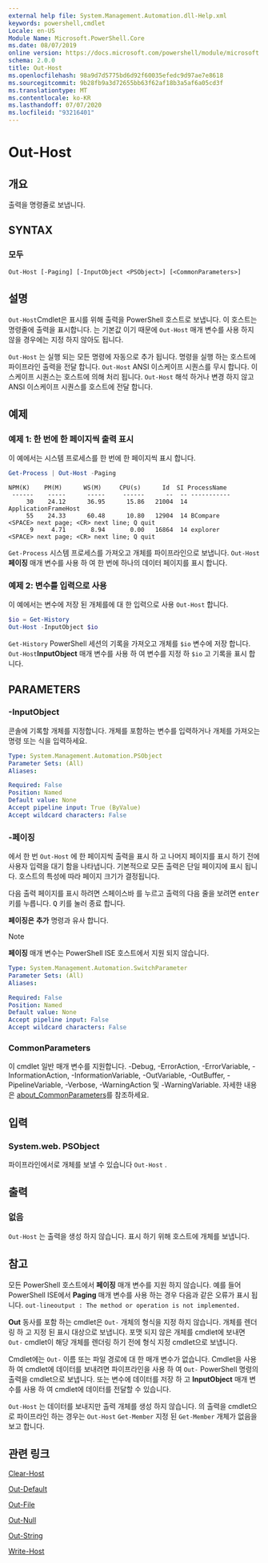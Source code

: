 ```yaml
---
external help file: System.Management.Automation.dll-Help.xml
keywords: powershell,cmdlet
Locale: en-US
Module Name: Microsoft.PowerShell.Core
ms.date: 08/07/2019
online version: https://docs.microsoft.com/powershell/module/microsoft.powershell.core/out-host?view=powershell-6&WT.mc_id=ps-gethelp
schema: 2.0.0
title: Out-Host
ms.openlocfilehash: 98a9d7d5775bd6d92f60035efedc9d97ae7e8618
ms.sourcegitcommit: 9b28fb9a3d72655bb63f62af18b3a5af6a05cd3f
ms.translationtype: MT
ms.contentlocale: ko-KR
ms.lasthandoff: 07/07/2020
ms.locfileid: "93216401"
---
```

# Out-Host

## 개요
출력을 명령줄로 보냅니다.

## SYNTAX

### 모두

```
Out-Host [-Paging] [-InputObject <PSObject>] [<CommonParameters>]
```

## 설명

`Out-Host`Cmdlet은 표시를 위해 출력을 PowerShell 호스트로 보냅니다. 이 호스트는 명령줄에 출력을 표시합니다. 는 기본값 이기 때문에 `Out-Host` 매개 변수를 사용 하지 않을 경우에는 지정 하지 않아도 됩니다.

`Out-Host` 는 실행 되는 모든 명령에 자동으로 추가 됩니다. 명령을 실행 하는 호스트에 파이프라인 출력을 전달 합니다. `Out-Host` ANSI 이스케이프 시퀀스를 무시 합니다. 이스케이프 시퀀스는 호스트에 의해 처리 됩니다. `Out-Host` 해석 하거나 변경 하지 않고 ANSI 이스케이프 시퀀스를 호스트에 전달 합니다.

## 예제

### 예제 1: 한 번에 한 페이지씩 출력 표시

이 예에서는 시스템 프로세스를 한 번에 한 페이지씩 표시 합니다.

```powershell
Get-Process | Out-Host -Paging
```

```Output
NPM(K)    PM(M)      WS(M)     CPU(s)      Id  SI ProcessName
 ------    -----      -----     ------      --  -- -----------
     30    24.12      36.95      15.86   21004  14 ApplicationFrameHost
     55    24.33      60.48      10.80   12904  14 BCompare
<SPACE> next page; <CR> next line; Q quit
      9     4.71       8.94       0.00   16864  14 explorer
<SPACE> next page; <CR> next line; Q quit
```

`Get-Process` 시스템 프로세스를 가져오고 개체를 파이프라인으로 보냅니다. `Out-Host`**페이징** 매개 변수를 사용 하 여 한 번에 하나의 데이터 페이지를 표시 합니다.

### 예제 2: 변수를 입력으로 사용

이 예에서는 변수에 저장 된 개체를에 대 한 입력으로 사용 `Out-Host` 합니다.

```powershell
$io = Get-History
Out-Host -InputObject $io
```

`Get-History` PowerShell 세션의 기록을 가져오고 개체를 `$io` 변수에 저장 합니다.
`Out-Host`**InputObject** 매개 변수를 사용 하 여 변수를 지정 하 `$io` 고 기록을 표시 합니다.

## PARAMETERS

### -InputObject

콘솔에 기록할 개체를 지정합니다. 개체를 포함하는 변수를 입력하거나 개체를 가져오는 명령 또는 식을 입력하세요.

```yaml
Type: System.Management.Automation.PSObject
Parameter Sets: (All)
Aliases:

Required: False
Position: Named
Default value: None
Accept pipeline input: True (ByValue)
Accept wildcard characters: False
```

### -페이징

에서 한 번 `Out-Host` 에 한 페이지씩 출력을 표시 하 고 나머지 페이지를 표시 하기 전에 사용자 입력을 대기 함을 나타냅니다. 기본적으로 모든 출력은 단일 페이지에 표시 됩니다. 호스트의 특성에 따라 페이지 크기가 결정됩니다.

다음 출력 페이지를 표시 하려면 <kbd>스페이스바</kbd> 를 누르고 출력의 다음 줄을 보려면 <kbd>enter</kbd> 키를 누릅니다. <kbd>Q</kbd> 키를 눌러 종료 합니다.

**페이징은** **추가** 명령과 유사 합니다.

> [!NOTE]
> **페이징** 매개 변수는 PowerShell ISE 호스트에서 지원 되지 않습니다.

```yaml
Type: System.Management.Automation.SwitchParameter
Parameter Sets: (All)
Aliases:

Required: False
Position: Named
Default value: None
Accept pipeline input: False
Accept wildcard characters: False
```

### CommonParameters

이 cmdlet 일반 매개 변수를 지원합니다. -Debug, -ErrorAction, -ErrorVariable, -InformationAction, -InformationVariable, -OutVariable, -OutBuffer, -PipelineVariable, -Verbose, -WarningAction 및 -WarningVariable. 자세한 내용은 [about_CommonParameters](https://go.microsoft.com/fwlink/?LinkID=113216)를 참조하세요.

## 입력

### System.web. PSObject

파이프라인에서로 개체를 보낼 수 있습니다 `Out-Host` .

## 출력

### 없음

`Out-Host` 는 출력을 생성 하지 않습니다. 표시 하기 위해 호스트에 개체를 보냅니다.

## 참고

모든 PowerShell 호스트에서 **페이징** 매개 변수를 지원 하지 않습니다. 예를 들어 PowerShell ISE에서 **Paging** 매개 변수를 사용 하는 경우 다음과 같은 오류가 표시 됩니다. `out-lineoutput : The method or operation is not implemented.`

**Out** 동사를 포함 하는 cmdlet은 `Out-` 개체의 형식을 지정 하지 않습니다. 개체를 렌더링 하 고 지정 된 표시 대상으로 보냅니다. 포맷 되지 않은 개체를 cmdlet에 보내면 `Out-` cmdlet이 해당 개체를 렌더링 하기 전에 형식 지정 cmdlet으로 보냅니다.

Cmdlet에는 `Out-` 이름 또는 파일 경로에 대 한 매개 변수가 없습니다. Cmdlet을 사용 하 여 cmdlet에 데이터를 보내려면 파이프라인을 사용 하 여 `Out-` PowerShell 명령의 출력을 cmdlet으로 보냅니다. 또는 변수에 데이터를 저장 하 고 **InputObject** 매개 변수를 사용 하 여 cmdlet에 데이터를 전달할 수 있습니다.

`Out-Host` 는 데이터를 보내지만 출력 개체를 생성 하지 않습니다. 의 출력을 cmdlet으로 파이프라인 하는 경우는 `Out-Host` `Get-Member` 지정 된 `Get-Member` 개체가 없음을 보고 합니다.

## 관련 링크

[Clear-Host](Clear-Host.md)

[Out-Default](Out-Default.md)

[Out-File](../Microsoft.PowerShell.Utility/Out-File.md)

[Out-Null](Out-Null.md)

[Out-String](../Microsoft.PowerShell.Utility/Out-String.md)

[Write-Host](../Microsoft.PowerShell.Utility/Write-Host.md)
